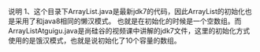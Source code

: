 说明
1、这个目录下ArrayList.java是最新jdk7的代码，因此ArrayList的初始化也是采用了和java8相同的懒汉模式。
也就是在初始化的时候是一个空数组。而ArrayListAtguigu.java是尚硅谷的视频课中讲解的jdk7文件，这里的初始化方式
使用的是饿汉模式，也就是说初始化了10个容量的数组。